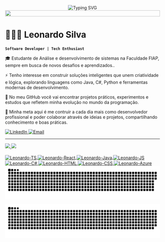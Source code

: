 <div align="center">

  <img src="https://readme-typing-svg.herokuapp.com?font=Fira+Code&weight=600&size=28&pause=1000&color=7D53DE&center=true&vCenter=true&width=600&lines=✦+Olá,+seja+muito+bem-vindo!+✦;💻+Desenvolvedor+BackEnd;🚀+Sempre+aprendendo+e+evoluindo" alt="Typing SVG" />

  <img src="https://i.imgur.com/dBaSKWF.gif" height="20" width="100%" />

</div>



# 👨🏽‍💻 Leonardo Silva  
**`Software Developer | Tech Enthusiast`**  


🎓 Estudante de Análise e desenvolvimento de sistemas na Faculdade FIAP, sempre em busca de novos desafios e aprendizados..  

⚡ Tenho interesse em construir soluções inteligentes que unem criatividade e lógica, explorando linguagens como Java, C#, Python e ferramentas modernas de desenvolvimento.  

📌 No meu GitHub você vai encontrar projetos práticos, experimentos e estudos que refletem minha evolução no mundo da programação.  

🌱 Minha meta aqui é me contruir a cada dia mais como desenvolvedor profissional e poder colaborar através de ideias e projetos, compartilhando conhecimento e boas práticas.  





<p align="left">
  <a href="https://www.linkedin.com/in/leonardo-da-silva-51ba24219/" target="_blank" rel="noopener noreferrer">
    <img 
        alt="LinkedIn" 
        title="Conecte-se comigo no LinkedIn" 
        src="https://img.shields.io/badge/LinkedIn-0A66C2?style=for-the-badge&logo=linkedin&logoColor=white" 
    />
  </a>

  <a href="https://mail.google.com/mail/?view=cm&to=leodevpereira460@gmail.com" target="_blank" rel="noopener noreferrer">
    <img 
        alt="Email" 
        title="Me envie um email" 
        src="https://img.shields.io/badge/Email-D14836?style=for-the-badge&logo=gmail&logoColor=white" 
    />
  </a>

</p>

---
  <a href="https://github.com/leosilper">
  <img height="180em" src="https://github-readme-stats.vercel.app/api?username=Leosilper&show_icons=true&theme=dracula&include_all_commits=true&count_private=true"/>
  <img height="180em" src="https://github-readme-stats.vercel.app/api/top-langs/?username=Leosilper&layout=compact&langs_count=16&theme=dracula"/>
</div><div>


<div style="display: inline_block"><br>
  <img align="center" alt="Leonardo-TS" height="30" width="40" src="https://cdn.jsdelivr.net/gh/devicons/devicon@latest/icons/typescript/typescript-original.svg">
  <img align="center" alt="Leonardo-React" height="30" width="40" src="https://cdn.jsdelivr.net/gh/devicons/devicon@latest/icons/react/react-original-wordmark.svg">
  <img align="center" alt="Leonardo-Java" height="30" width="40" src="https://cdn.jsdelivr.net/gh/devicons/devicon@latest/icons/java/java-original-wordmark.svg">
  <img align="center" alt="Leonardo-JS" height="30" width="40" src="https://cdn.jsdelivr.net/gh/devicons/devicon@latest/icons/javascript/javascript-original.svg">

  
  <img align="center" alt="Leonardo-C#" height="30" width="40" src="https://cdn.jsdelivr.net/gh/devicons/devicon@latest/icons/csharp/csharp-original.svg">
  <img align="center" alt="Leonardo-HTML" height="30" width="40" src="https://cdn.jsdelivr.net/gh/devicons/devicon@latest/icons/html5/html5-original.svg">
  <img align="center" alt="Leonardo-CSS" height="30" width="40" src="https://cdn.jsdelivr.net/gh/devicons/devicon@latest/icons/css3/css3-original.svg">
  <img align="center" alt="Leonardo-Azure" height="30" width="40" src="https://cdn.jsdelivr.net/gh/devicons/devicon@latest/icons/azuredevops/azuredevops-original.svg">
</div>

<picture align="center">
  <source media="(prefers-color-scheme: dark)" srcset="https://raw.githubusercontent.com/leosilper/leosilper/output/github-contribution-grid-snake-dark.svg">
  <source media="(prefers-color-scheme: light)" srcset="https://raw.githubusercontent.com/leosilper/leosilper/output/github-contribution-grid-snake-dark.svg">
  <img align="center" alt="github contribution grid snake animation" src="https://raw.githubusercontent.com/leosilper/leosilper/output/github-contribution-grid-snake.svg">
</picture>



![Snake animation](https://raw.githubusercontent.com/leosilper/leosilper/output/dist/github-contribution-grid-snake-dark.svg)

